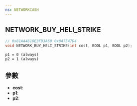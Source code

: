 ```yaml
---
ns: NETWORKCASH
---
```

## NETWORK_BUY_HELI_STRIKE

```c
// 0x81AA4610E3FD3A69 0x047547D4
void NETWORK_BUY_HELI_STRIKE(int cost, BOOL p1, BOOL p2);
```

```
p1 = 0 (always)  
p2 = 1 (always)  
```

## 參數
* **cost**: 
* **p1**: 
* **p2**: 

